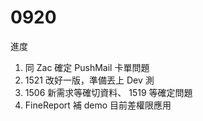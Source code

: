 # 0920

進度

1. 同 Zac 確定 PushMail 卡單問題
2. 1521 改好一版，準備丟上 Dev 測
3. 1506 新需求等確切資料、 1519 等確定問題
4. FineReport 補 demo 目前差權限應用

